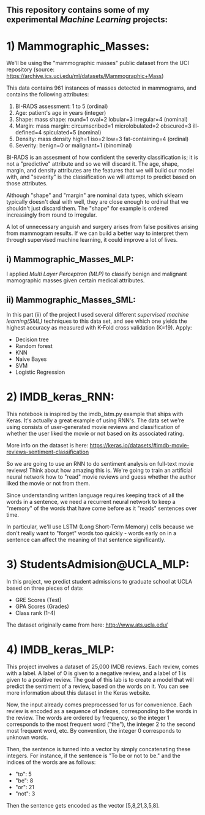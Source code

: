 ## This repository contains some of my experimental *Machine Learning* projects:

# 1) Mammographic_Masses: 
We'll be using the "mammographic masses" public dataset from the UCI repository (source: https://archive.ics.uci.edu/ml/datasets/Mammographic+Mass)

This data contains 961 instances of masses detected in mammograms, and contains the following attributes:


   1. BI-RADS assessment: 1 to 5 (ordinal)  
   2. Age: patient's age in years (integer)
   3. Shape: mass shape: round=1 oval=2 lobular=3 irregular=4 (nominal)
   4. Margin: mass margin: circumscribed=1 microlobulated=2 obscured=3 ill-defined=4 spiculated=5 (nominal)
   5. Density: mass density high=1 iso=2 low=3 fat-containing=4 (ordinal)
   6. Severity: benign=0 or malignant=1 (binominal)
   
BI-RADS is an assesment of how confident the severity classification is; it is not a "predictive" attribute and so we will discard it. The age, shape, margin, and density attributes are the features that we will build our model with, and "severity" is the classification we will attempt to predict based on those attributes.

Although "shape" and "margin" are nominal data types, which sklearn typically doesn't deal with well, they are close enough to ordinal that we shouldn't just discard them. The "shape" for example is ordered increasingly from round to irregular.

A lot of unnecessary anguish and surgery arises from false positives arising from mammogram results. If we can build a better way to interpret them through supervised machine learning, it could improve a lot of lives.
## i) Mammographic_Masses_MLP:
I applied *Multi Layer Perceptron (MLP)* to classify benign and malignant mamographic masses given certain medical attributes.

## ii) Mammographic_Masses_SML:
In this part (ii) of the project I used several different *supervised machine learning(SML)* techniques to this data set, and see which one yields the highest accuracy as measured with K-Fold cross validation (K=19). Apply:

* Decision tree
* Random forest
* KNN
* Naive Bayes
* SVM
* Logistic Regression

# 2) IMDB_keras_RNN:

This notebook is inspired by the imdb_lstm.py example that ships with Keras. It's actually a great example of using RNN's. The data set we're using consists of user-generated movie reviews and classification of whether the user liked the movie or not based on its associated rating.

More info on the dataset is here:
https://keras.io/datasets/#imdb-movie-reviews-sentiment-classification

So we are going to use an RNN to do sentiment analysis on full-text movie reviews!
Think about how amazing this is. We're going to train an artificial neural network how to "read" movie reviews and guess whether the author liked the movie or not from them.

Since understanding written language requires keeping track of all the words in a sentence, we need a recurrent neural network to keep a "memory" of the words that have come before as it "reads" sentences over time.

In particular, we'll use LSTM (Long Short-Term Memory) cells because we don't really want to "forget" words too quickly - words early on in a sentence can affect the meaning of that sentence significantly.

# 3) StudentsAdmision@UCLA_MLP: 
In this project, we predict student admissions to graduate school at UCLA based on three pieces of data:
- GRE Scores (Test)
- GPA Scores (Grades)
- Class rank (1-4)

The dataset originally came from here: http://www.ats.ucla.edu/


# 4) IMDB_keras_MLP:

This project involves a dataset of 25,000 IMDB reviews. Each review, comes with a label. A label of 0 is given to a negative review, and a label of 1 is given to a positive review. The goal of this lab is to create a model that will predict the sentiment of a review, based on the words on it. You can see more information about this dataset in the Keras website.

Now, the input already comes preprocessed for us for convenience. Each review is encoded as a sequence of indexes, corresponding to the words in the review. The words are ordered by frequency, so the integer 1 corresponds to the most frequent word ("the"), the integer 2 to the second most frequent word, etc. By convention, the integer 0 corresponds to unknown words.

Then, the sentence is turned into a vector by simply concatenating these integers. For instance, if the sentence is "To be or not to be." and the indices of the words are as follows:
- "to": 5
- "be": 8
- "or": 21
- "not": 3

Then the sentence gets encoded as the vector [5,8,21,3,5,8].
